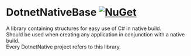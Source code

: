 # DotnetNativeBase [![NuGet](https://img.shields.io/nuget/v/DotnetNativeBase.svg)](https://www.nuget.org/packages/DotnetNativeBase)

A library containing structures for easy use of C# in native build.\
Should be used when creating any application in conjunction with a native build.\
Every DotnetNative project refers to this library.
